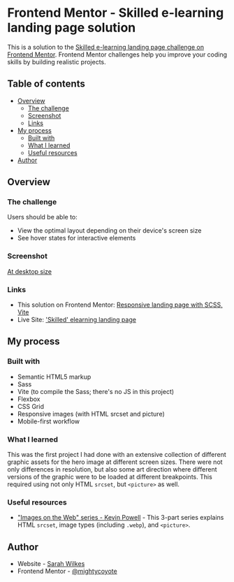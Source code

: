 # Frontend Mentor - Skilled e-learning landing page solution

This is a solution to the [Skilled e-learning landing page challenge on Frontend Mentor](https://www.frontendmentor.io/challenges/skilled-elearning-landing-page-S1ObDrZ8q). Frontend Mentor challenges help you improve your coding skills by building realistic projects.

## Table of contents

- [Overview](#overview)
  - [The challenge](#the-challenge)
  - [Screenshot](#screenshot)
  - [Links](#links)
- [My process](#my-process)
  - [Built with](#built-with)
  - [What I learned](#what-i-learned)
  - [Useful resources](#useful-resources)
- [Author](#author)


## Overview

### The challenge

Users should be able to:

- View the optimal layout depending on their device's screen size
- See hover states for interactive elements

### Screenshot

[At desktop size](./screenshot.png)

### Links

- This solution on Frontend Mentor: [Responsive landing page with SCSS, Vite](https://www.frontendmentor.io/solutions/responsive-landing-page-with-scss-vite-2XkWFZjO_G)
- Live Site: ['Skilled' elearning landing page](https://mightycoyote.github.io/skilled-elearning-landing-page/)

## My process

### Built with

- Semantic HTML5 markup
- Sass
- Vite (to compile the Sass; there's no JS in this project)
- Flexbox
- CSS Grid
- Responsive images (with HTML srcset and picture)
- Mobile-first workflow

### What I learned

This was the first project I had done with an extensive collection of different graphic assets for the hero image at different screen sizes. There were not only differences in resolution, but also some art direction where different versions of the graphic were to be loaded at different breakpoints. This required using not only HTML `srcset`, but `<picture>` as well.

### Useful resources

- ["Images on the Web" series - Kevin Powell](https://youtu.be/2QYpkrX2N48) - This 3-part series explains HTML `srcset`, image types (including `.webp`), and `<picture>`.

## Author

- Website - [Sarah Wilkes](https://mightycoyote.github.io/)
- Frontend Mentor - [@mightycoyote](https://www.frontendmentor.io/profile/mightycoyote)

